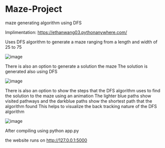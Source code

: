 # Maze-Project
maze generating algorithm using DFS

Implimentation: https://ethanwang03.pythonanywhere.com/

Uses DFS algorithm to generate a maze ranging from a length and width of 25 to 75

![image](https://github.com/EthanWang03/Maze-Project/assets/132294719/79f557df-68a0-4098-a3bc-6a39a9d222c2)

There is also an option to generate a solution the maze
The solution is generated also using DFS

![image](https://github.com/EthanWang03/Maze-Project/assets/132294719/652b1634-484e-4070-aa32-3eeba6235234)

There is also an option to show the steps that the DFS algorithm uses to find the solution to the maze using an animation
The lighter blue paths show visited pathways and the darkblue paths show the shortest path that the algorithm found
This helps to visualize the back tracking nature of the DFS algorithm

![image](https://github.com/EthanWang03/Maze-Project/assets/132294719/f7fae0c0-8b4b-467a-bdba-a1bf7c04d447)

After compiling using python app.py

the website runs on http://127.0.0.1:5000
